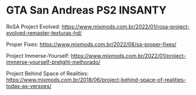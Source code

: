 # GTA San Andreas PS2 INSANTY

RoSA Project Evolved: https://www.mixmods.com.br/2022/01/rosa-project-evolved-remaster-texturas-hd/

Proper Fixes: https://www.mixmods.com.br/2022/08/sa-proper-fixes/

Project Immerse-Yourself: https://www.mixmods.com.br/2022/01/project-immerse-yourself-prelight-melhorado/

Project Behind Space of Realities: https://www.mixmods.com.br/2018/06/project-behind-space-of-realities-todas-as-versoes/
